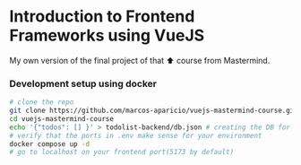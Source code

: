 # Introduction to Frontend Frameworks using VueJS


My own version of the final project of that ⬆  course from Mastermind.


### Development setup using docker

```bash
# clone the repo
git clone https://github.com/marcos-aparicio/vuejs-mastermind-course.git
cd vuejs-mastermind-course
echo '{"todos": [] }' > todolist-backend/db.json # creating the DB for the backend
# verify that the ports in .env make sense for your environment
docker compose up -d
# go to localhost on your frontend port(5173 by default)

```
